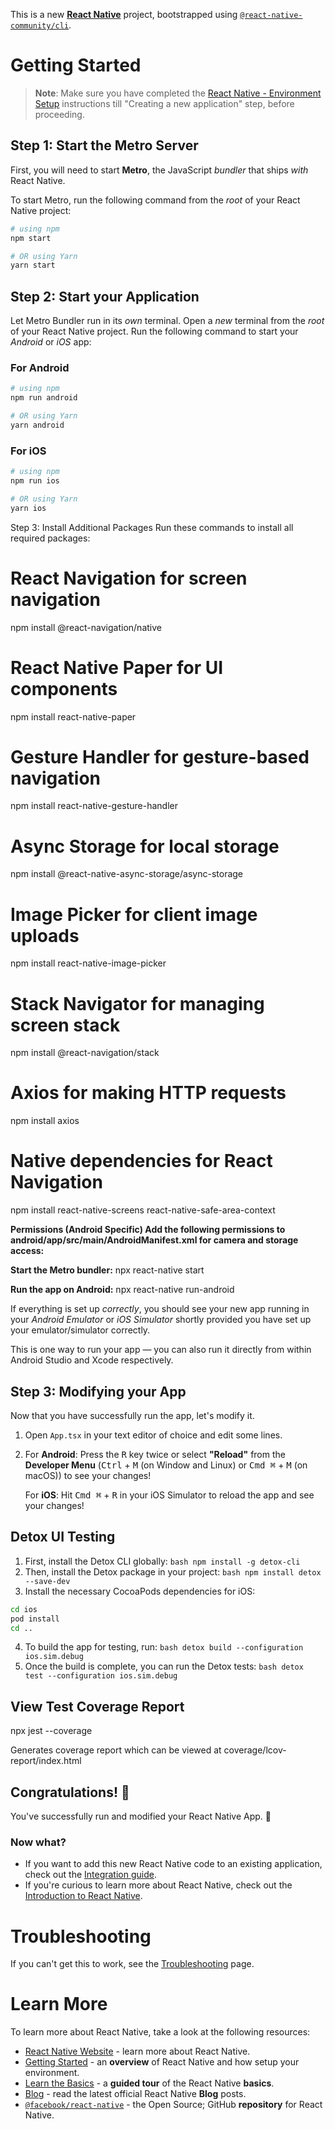 This is a new [**React Native**](https://reactnative.dev) project, bootstrapped using [`@react-native-community/cli`](https://github.com/react-native-community/cli).

# Getting Started

>**Note**: Make sure you have completed the [React Native - Environment Setup](https://reactnative.dev/docs/environment-setup) instructions till "Creating a new application" step, before proceeding.

## Step 1: Start the Metro Server

First, you will need to start **Metro**, the JavaScript _bundler_ that ships _with_ React Native.

To start Metro, run the following command from the _root_ of your React Native project:

```bash
# using npm
npm start

# OR using Yarn
yarn start
```

## Step 2: Start your Application

Let Metro Bundler run in its _own_ terminal. Open a _new_ terminal from the _root_ of your React Native project. Run the following command to start your _Android_ or _iOS_ app:

### For Android

```bash
# using npm
npm run android

# OR using Yarn
yarn android
```

### For iOS

```bash
# using npm
npm run ios

# OR using Yarn
yarn ios
```
Step 3: Install Additional Packages
Run these commands to install all required packages:

# React Navigation for screen navigation
npm install @react-navigation/native

# React Native Paper for UI components
npm install react-native-paper

# Gesture Handler for gesture-based navigation
npm install react-native-gesture-handler

# Async Storage for local storage
npm install @react-native-async-storage/async-storage

# Image Picker for client image uploads
npm install react-native-image-picker

# Stack Navigator for managing screen stack
npm install @react-navigation/stack

# Axios for making HTTP requests
npm install axios

# Native dependencies for React Navigation
npm install react-native-screens react-native-safe-area-context

**Permissions (Android Specific)
Add the following permissions to android/app/src/main/AndroidManifest.xml for camera and storage access:**

<uses-permission android:name="android.permission.INTERNET" />
<uses-permission android:name="android.permission.CAMERA" />
<uses-permission android:name="android.permission.READ_EXTERNAL_STORAGE" />
<uses-permission android:name="android.permission.WRITE_EXTERNAL_STORAGE" />

**Start the Metro bundler:**
npx react-native start

**Run the app on Android:**
npx react-native run-android

If everything is set up _correctly_, you should see your new app running in your _Android Emulator_ or _iOS Simulator_ shortly provided you have set up your emulator/simulator correctly.

This is one way to run your app — you can also run it directly from within Android Studio and Xcode respectively.

## Step 3: Modifying your App

Now that you have successfully run the app, let's modify it.

1. Open `App.tsx` in your text editor of choice and edit some lines.
2. For **Android**: Press the <kbd>R</kbd> key twice or select **"Reload"** from the **Developer Menu** (<kbd>Ctrl</kbd> + <kbd>M</kbd> (on Window and Linux) or <kbd>Cmd ⌘</kbd> + <kbd>M</kbd> (on macOS)) to see your changes!

   For **iOS**: Hit <kbd>Cmd ⌘</kbd> + <kbd>R</kbd> in your iOS Simulator to reload the app and see your changes!

## Detox UI Testing

1.	First, install the Detox CLI globally:
   ```bash npm install -g detox-cli ```
2. Then, install the Detox package in your project:
   ```bash npm install detox --save-dev ```
3.	Install the necessary CocoaPods dependencies for iOS:
   ```bash
   cd ios
   pod install
   cd ..
   ```

4.	To build the app for testing, run:
   ```bash detox build --configuration ios.sim.debug ```
5.	Once the build is complete, you can run the Detox tests:
   ```bash detox test --configuration ios.sim.debug ```

## View Test Coverage Report
npx jest --coverage

Generates coverage report which can be viewed at coverage/lcov-report/index.html
## Congratulations! :tada:

You've successfully run and modified your React Native App. :partying_face:

### Now what?

- If you want to add this new React Native code to an existing application, check out the [Integration guide](https://reactnative.dev/docs/integration-with-existing-apps).
- If you're curious to learn more about React Native, check out the [Introduction to React Native](https://reactnative.dev/docs/getting-started).

# Troubleshooting

If you can't get this to work, see the [Troubleshooting](https://reactnative.dev/docs/troubleshooting) page.

# Learn More

To learn more about React Native, take a look at the following resources:

- [React Native Website](https://reactnative.dev) - learn more about React Native.
- [Getting Started](https://reactnative.dev/docs/environment-setup) - an **overview** of React Native and how setup your environment.
- [Learn the Basics](https://reactnative.dev/docs/getting-started) - a **guided tour** of the React Native **basics**.
- [Blog](https://reactnative.dev/blog) - read the latest official React Native **Blog** posts.
- [`@facebook/react-native`](https://github.com/facebook/react-native) - the Open Source; GitHub **repository** for React Native.
